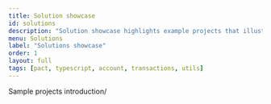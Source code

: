 ```yaml
---
title: Solution showcase
id: solutions
description: "Solution showcase highlights example projects that illustrate how to build frontend and backend applications and tools for the Kadena blockchain."
menu: Solutions
label: "Solutions showcase"
order: 1
layout: full
tags: [pact, typescript, account, transactions, utils]
---
```


Sample projects introduction/

